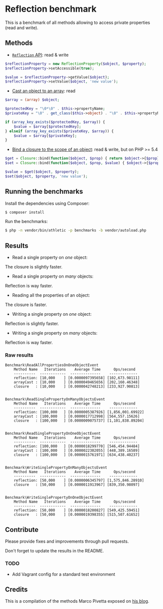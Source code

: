 # Reflection benchmark

This is a benchmark of all methods allowing to access private properties (read and write).


## Methods

- [`Reflection` API](http://php.net/manual/en/book.reflection.php): read & write

```php
$reflectionProperty = new ReflectionProperty($object, $property);
$reflectionProperty->setAccessible(true);

$value = $reflectionProperty->getValue($object);
$reflectionProperty->setValue($object, 'new value');
```

- [Cast an object to an array](http://ocramius.github.io/blog/fast-php-object-to-array-conversion/): read

```php
$array = (array) $object;

$protectedKey = "\0*\0" . $this->propertyName;
$privateKey = "\0" . get_class($this->object) . "\0" . $this->propertyName;

if (array_key_exists($protectedKey, $array)) {
    $value = $array[$protectedKey];
} elseif (array_key_exists($privateKey, $array)) {
    $value = $array[$privateKey];
}
```

- [Bind a closure to the scope of an object](http://ocramius.github.io/blog/accessing-private-php-class-members-without-reflection/): read & write, but on PHP >= 5.4

```php
$get = Closure::bind(function($object, $prop) { return $object->{$prop}; }, null, $object);
$set = Closure::bind(function($object, $prop, $value) { $object->{$prop} = $value; }, null, $object);

$value = $get($object, $property);
$set($object, $property, 'new value');
```


## Running the benchmarks

Install the dependencies using Composer:

```sh
$ composer install
```

Run the benchmarks:

```sh
$ php -n vendor/bin/athletic -p benchmarks -b vendor/autoload.php
```

## Results

- Read a single property on *one* object:

The closure is slightly faster.

- Read a single property on *many* objects:

Reflection is way faster.

- Reading all the properties of an object:

The closure is faster.

- Writing a single property on *one* object:

Reflection is slightly faster.

- Writing a single property on *many* objects:

Reflection is way faster.


### Raw results

```
Benchmark\ReadAllPropertiesOnOneObjectEvent
    Method Name   Iterations    Average Time      Ops/second
    ----------  ------------  --------------    -------------
    reflection: [10,000    ] [0.0000097395658] [102,673.98111]
    arrayCast : [10,000    ] [0.0000049465656] [202,160.46348]
    closure   : [10,000    ] [0.0000042748213] [233,927.90813]


Benchmark\ReadSinglePropertyOnManyObjectsEvent
    Method Name   Iterations    Average Time      Ops/second
    ----------  ------------  --------------    -------------
    reflection: [100,000   ] [0.0000005387926] [1,856,001.69922]
    arrayCast : [100,000   ] [0.0000017712998] [564,557.15626]
    closure   : [100,000   ] [0.0000009075737] [1,101,838.89204]


Benchmark\ReadSinglePropertyOnOneObjectEvent
    Method Name   Iterations    Average Time      Ops/second
    ----------  ------------  --------------    -------------
    reflection: [100,000   ] [0.0000018299770] [546,454.94484]
    arrayCast : [100,000   ] [0.0000022302055] [448,389.16589]
    closure   : [100,000   ] [0.0000015761971] [634,438.40237]


Benchmark\WriteSinglePropertyOnManyObjectsEvent
    Method Name   Iterations    Average Time      Ops/second
    ----------  ------------  --------------    -------------
    reflection: [50,000    ] [0.0000006345797] [1,575,846.28910]
    closure   : [50,000    ] [0.0000011913967] [839,350.98097]


Benchmark\WriteSinglePropertyOnOneObjectEvent
    Method Name   Iterations    Average Time      Ops/second
    ----------  ------------  --------------    -------------
    reflection: [50,000    ] [0.0000018200827] [549,425.59451]
    closure   : [50,000    ] [0.0000019398355] [515,507.61652]
```


## Contribute

Please provide fixes and improvements through pull requests.

Don't forget to update the results in the README.

### TODO

- Add Vagrant config for a standard test environment


## Credits

This is a compilation of the methods Marco Pivetta exposed on [his blog](http://ocramius.github.io/).
